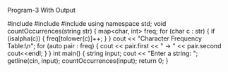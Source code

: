 Program-3 With Output

#include <iostream>
#include <string>
#include <map>
using namespace std;
void countOccurrences(string str) {
    map<char, int> freq;
    for (char c : str) {
        if (isalpha(c)) {
            freq[tolower(c)]++;
        }
    }
    cout << "Character Frequency Table:\n";
    for (auto pair : freq) {
        cout << pair.first << " -> " << pair.second cout<<endl;
    }
}
int main() {
    string input;
    cout << "Enter a string: ";
    getline(cin, input);
    countOccurrences(input);
    return 0;
}
